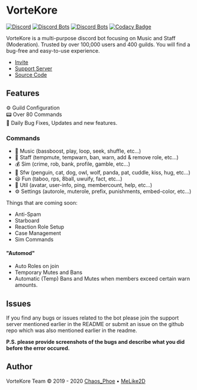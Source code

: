 # VorteKore

[![Discord](https://img.shields.io/discord/613347362705768461.svg?logo=discord&colorB=7289DA)](https://discord.gg/asjkfp8) [![Discord Bots](https://top.gg/api/widget/servers/634766962378932224.svg)](https://top.gg/bot/634766962378932224) [![Discord Bots](https://top.gg/api/widget/upvotes/634766962378932224.svg)](https://top.gg/bot/634766962378932224) [![Codacy Badge](https://api.codacy.com/project/badge/Grade/01635ad1a98743cab5184bb8467ec061)](https://www.codacy.com/gh/VorteKore/Core?utm_source=github.com&amp;utm_medium=referral&amp;utm_content=VorteKore/Core&amp;utm_campaign=Badge_Grade)

VorteKore is a multi-purpose discord bot focusing on Music and Staff (Moderation). Trusted by over 100,000 users and 400 guilds. You will find a bug-free and easy-to-use experience.

- [Invite](https://discordapp.com/api/oauth2/authorize?client_id=634766962378932224&permissions=8&scope=bot)
- [Support Server](8nqD2Qa)
- [Source Code](https://github.com/VorteKore/Core)

## Features

⚙️ Guild Configuration  
📟 Over 80 Commands  
🐛 Daily Bug Fixes, Updates and new features.  

### Commands

- 🎵 Music (bassboost, play, loop, seek, shuffle, etc...)
- 👮 Staff (tempmute, tempwarn, ban, warn, add & remove role, etc...)
- 💰 Sim (crime, rob, bank, profile, gamble, etc...)
- 🦺 Sfw (penguin, cat, dog, owl, wolf, panda, pat, cuddle, kiss, hug, etc...)
- 😆 Fun (taboo, rps, 8ball, uwuify, fact, etc...)
- 🔧 Util (avatar, user-info, ping, membercount, help, etc...)
- ⚙️ Settings (autorole, muterole, prefix, punishments, embed-color, etc...)

Things that are coming soon:

- Anti-Spam
- Starboard
- Reaction Role Setup
- Case Management
- Sim Commands

#### "Automod"

- Auto Roles on join
- Temporary Mutes and Bans
- Automatic (Temp) Bans and Mutes when members exceed certain warn amounts.

## Issues

If you find any bugs or issues related to the bot please join the support server mentioned earlier in the README or submit an issue on the github repo which was also mentioned earlier in the readme.

**P.S. please provide screenshots of the bugs and describe what you did before the error occured.**

## Author

VorteKore Team &copy; 2019 - 2020
[Chaos_Phoe](https://liodimatt.me) &bull; [MeLike2D](https://melike2d.me)
